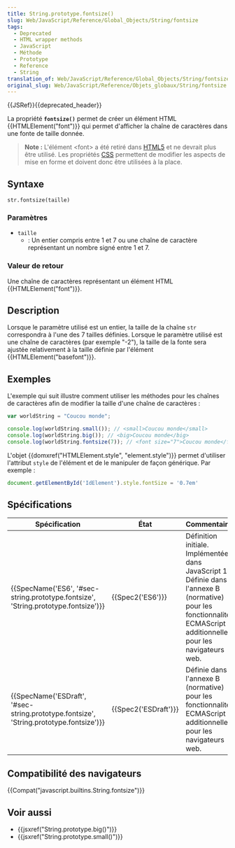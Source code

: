 ```yaml
---
title: String.prototype.fontsize()
slug: Web/JavaScript/Reference/Global_Objects/String/fontsize
tags:
  - Deprecated
  - HTML wrapper methods
  - JavaScript
  - Méthode
  - Prototype
  - Reference
  - String
translation_of: Web/JavaScript/Reference/Global_Objects/String/fontsize
original_slug: Web/JavaScript/Reference/Objets_globaux/String/fontsize
---
```

{{JSRef}}{{deprecated_header}}

La propriété **`fontsize()`** permet de créer un élément HTML {{HTMLElement("font")}} qui permet d'afficher la chaîne de caractères dans une fonte de taille donnée.

> **Note :** L'élément \<font> a été retiré dans [HTML5](/fr/docs/Web/Guide/HTML/HTML5) et ne devrait plus être utilisé. Les propriétés [CSS](/fr/docs/Web/CSS) permettent de modifier les aspects de mise en forme et doivent donc être utilisées à la place.

## Syntaxe

    str.fontsize(taille)

### Paramètres

- `taille`
  - : Un entier compris entre 1 et 7 ou une chaîne de caractère représentant un nombre signé entre 1 et 7.

### Valeur de retour

Une chaîne de caractères représentant un élément HTML {{HTMLElement("font")}}.

## Description

Lorsque le paramètre utilisé est un entier, la taille de la chaîne `str` correspondra à l'une des 7 tailles définies. Lorsque le paramètre utilisé est une chaîne de caractères (par exemple "-2"), la taille de la fonte sera ajustée relativement à la taille définie par l'élément {{HTMLElement("basefont")}}.

## Exemples

L'exemple qui suit illustre comment utiliser les méthodes pour les chaînes de caractères afin de modifier la taille d'une chaîne de caractères :

```js
var worldString = "Coucou monde";

console.log(worldString.small()); // <small>Coucou monde</small>
console.log(worldString.big()); // <big>Coucou monde</big>
console.log(worldString.fontsize(7)); // <font size="7">Coucou monde</fontsize>
```

L'objet {{domxref("HTMLElement.style", "element.style")}} permet d'utiliser l'attribut `style` de l'élément et de le manipuler de façon générique. Par exemple :

```js
document.getElementById('IdElement').style.fontSize = '0.7em'
```

## Spécifications

| Spécification                                                                                                        | État                         | Commentaires                                                                                                                                                           |
| -------------------------------------------------------------------------------------------------------------------- | ---------------------------- | ---------------------------------------------------------------------------------------------------------------------------------------------------------------------- |
| {{SpecName('ES6', '#sec-string.prototype.fontsize', 'String.prototype.fontsize')}}         | {{Spec2('ES6')}}         | Définition initiale. Implémentée dans JavaScript 1.0. Définie dans l'annexe B (normative) pour les fonctionnalités ECMAScript additionnelles pour les navigateurs web. |
| {{SpecName('ESDraft', '#sec-string.prototype.fontsize', 'String.prototype.fontsize')}} | {{Spec2('ESDraft')}} | Définie dans l'annexe B (normative) pour les fonctionnalités ECMAScript additionnelles pour les navigateurs web.                                                       |

## Compatibilité des navigateurs

{{Compat("javascript.builtins.String.fontsize")}}

## Voir aussi

- {{jsxref("String.prototype.big()")}}
- {{jsxref("String.prototype.small()")}}

